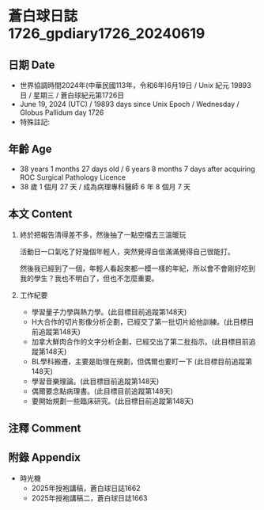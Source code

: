 [_metadata_:encoding]: - "utf-8"
[_metadata_:language]: - "zh-Hant-TW"
[_metadata_:fileformat]: - "markdown"
[_metadata_:MIME_type]: - "text/plain"
[_metadata_:markdown_version]: - "commonmark version 0.30"
[_metadata_:markdown_spec]: - "https://spec.commonmark.org/0.30/"

# 蒼白球日誌1726_gpdiary1726_20240619 #

## 日期 Date ##

* 世界協調時間2024年(中華民國113年，令和6年)6月19日 / Unix 紀元 19893 日 / 星期三 / 蒼白球紀元第1726日
* June 19, 2024 (UTC) / 19893 days since Unix Epoch / Wednesday / Globus Pallidum day 1726
* 特殊註記:

## 年齡 Age ##

* 38 years 1 months 27 days old / 6 years 8 months 7 days after acquiring ROC Surgical Pathology Licence
* 38 歲 1 個月 27 天 / 成為病理專科醫師 6 年 8 個月 7 天

## 本文 Content ##

1. 終於把報告清得差不多，然後抽了一點空檔去三溫暖玩

    活動日一口氣吃了好幾個年輕人，突然覺得自信滿滿覺得自己很能打。

    然後我已經到了一個，年輕人看起來都一模一樣的年紀，所以會不會剛好吃到我的學生？我也不明白了，但也不怎麼重要。

2. 工作紀要

    - 學習量子力學與熱力學。(此目標目前追蹤第148天)
    - H大合作的切片影像分析企劃，已經交了第一批切片給他訓練。(此目標目前追蹤第148天)
    - 加拿大鮮肉合作的文字分析企劃，已經交出了第二批指示。(此目標目前追蹤第148天)
    - BL學科搬遷，主要是助理在規劃，但偶爾也要盯一下 (此目標目前追蹤第148天)
    - 學習音樂理論。(此目標目前追蹤第148天)
    - 偶爾要念點病理書。(此目標目前追蹤第148天)
    - 要開始規劃一些臨床研究。(此目標目前追蹤第148天)

## 注釋 Comment ##


## 附錄 Appendix ##

* 時光機
    - 2025年授袍講稿，蒼白球日誌1662
    - 2025年授袍講稿二，蒼白球日誌1663
